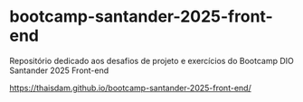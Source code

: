 # bootcamp-santander-2025-front-end

Repositório dedicado aos desafios de projeto e exercícios do Bootcamp DIO Santander 2025 Front-end 

https://thaisdam.github.io/bootcamp-santander-2025-front-end/
